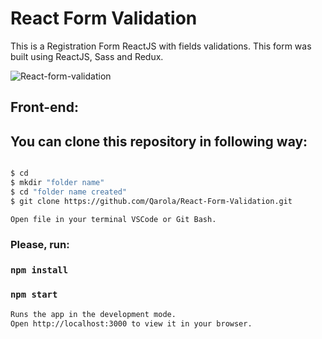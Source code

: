 # React Form Validation
This is a Registration Form ReactJS with fields validations. This form was built using ReactJS, Sass and Redux. 

![React-form-validation](https://user-images.githubusercontent.com/67078790/157274339-e3bb871e-b05f-4e8e-bcac-635c90f8377e.PNG)


## Front-end:

## You can clone this repository in following way:

```sh

$ cd
$ mkdir "folder name"
$ cd "folder name created"
$ git clone https://github.com/Qarola/React-Form-Validation.git

Open file in your terminal VSCode or Git Bash.

```
### Please, run:

### `npm install`

### `npm start`
```sh
Runs the app in the development mode.
Open http://localhost:3000 to view it in your browser. 
```

